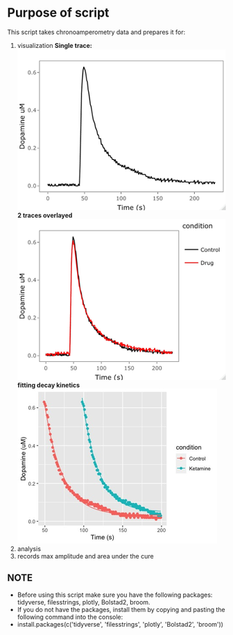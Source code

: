 # Purpose of script
This script takes chronoamperometry data and prepares it for:
1. visualization 
**Single trace:** ![](Images/single.jpeg)
**2 traces overlayed** ![](Images/overlay.jpeg)
**fitting decay kinetics** ![](Images/exponential_fit.jpeg)
2. analysis
3. records max amplitude and area under the cure

## NOTE
- Before using this script make sure you have the following packages: tidyverse, filesstrings, plotly, Bolstad2, broom.
- If you do not have the packages, install them by copying and pasting the following command into the console:
- install.packages(c('tidyverse', 'filesstrings', 'plotly', 'Bolstad2', 'broom'))
